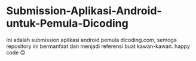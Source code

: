 # Submission-Aplikasi-Android-untuk-Pemula-Dicoding
Ini adalah submission aplikasi android pemula dicoding.com, semoga repository ini bermanfaat dan menjadi referensi buat kawan-kawan. happy code 😊
